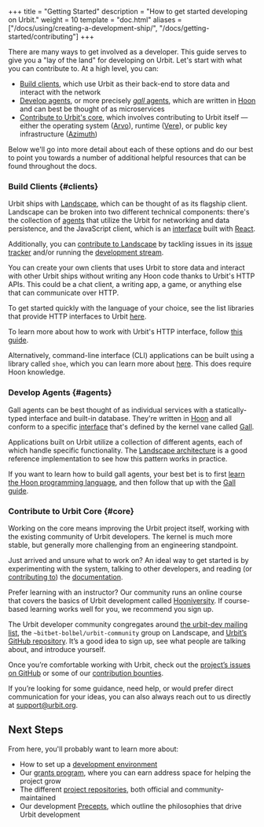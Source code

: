 +++
title = "Getting Started"
description = "How to get started developing on Urbit."
weight = 10
template = "doc.html"
aliases = ["/docs/using/creating-a-development-ship/", "/docs/getting-started/contributing"]
+++

There are many ways to get involved as a developer. This guide serves to give
you a "lay of the land" for developing on Urbit. Let's start with what you can
contribute to. At a high level, you can:

- [Build clients](#clients), which use Urbit as their back-end to store data and
  interact with the network
- [Develop agents](#agents), or more precisely [*gall*
  agents](/docs/userspace/gall/gall), which are written in [Hoon](/docs/hoon/)
  and can best be thought of as microservices
- [Contribute to Urbit's core](#core), which involves contributing to Urbit
  itself &mdash; either the operating system
  ([Arvo](https://github.com/urbit/urbit/tree/master/pkg/arvo)), runtime
  ([Vere](https://github.com/urbit/urbit/tree/master/pkg/urbit)), or public key
  infrastructure ([Azimuth](https://github.com/urbit/azimuth))

Below we'll go into more detail about each of these options and do our best to
point you towards a number of additional helpful resources that can be found
throughout the docs.

### Build Clients {#clients}

Urbit ships with [Landscape](/docs/userspace/landscape/overview), which can be thought
of as its flagship client. Landscape can be broken into two different technical
components: there's the collection of [agents](#agents) that utilize the
Urbit for networking and data persistence, and the JavaScript client, which is
an [interface](https://github.com/urbit/urbit/tree/master/pkg/interface) built
with [React](https://reactjs.org).

Additionally, you can [contribute to
Landscape](https://github.com/urbit/urbit/blob/master/pkg/interface/CONTRIBUTING.md)
by tackling issues in its [issue
tracker](https://github.com/urbit/landscape/issues) and/or running the
[development stream](https://groups.google.com/a/urbit.org/g/dev/c/r2hv4ajCLwk).

You can create your own clients that uses Urbit to store data and interact with
other Urbit ships without writing any Hoon code thanks to Urbit's HTTP APIs.
This could be a chat client, a writing app, a game, or anything else that can
communicate over HTTP.

To get started quickly with the language of your choice, see the list
libraries that provide HTTP interfaces to Urbit [here](https://github.com/urbit/awesome-urbit#http-apis-airlock).

To learn more about how to work with Urbit's HTTP interface, follow [this
guide](/docs/arvo/eyre/using-eyre).

Alternatively, command-line interface (CLI) applications can be built using a
library called `shoe`, which you can learn more about
[here](/docs/hoon/guides/cli-tutorial). This does require Hoon knowledge.

### Develop Agents {#agents}

Gall agents can be best thought of as individual services with a
statically-typed interface and built-in database. They're written in
[Hoon](/docs/hoon/overview) and all conform to a specific
[interface](/docs/userspace/gall/gall-api) that's defined by the kernel vane
called [Gall](/docs/userspace/gall/gall).

Applications built on Urbit utilize a collection of different agents, each of
which handle specific functionality. The [Landscape
architecture](/docs/userspace/landscape/overview) is a good reference implementation
to see how this pattern works in practice.

If you want to learn how to build gall agents, your best bet is to first [learn
the Hoon programming language](/docs/hoon/hoon-school/_index), and then follow that
up with the [Gall guide](/docs/userspace/gall/tutorial).

### Contribute to Urbit Core {#core}

Working on the core means improving the Urbit project itself, working with the
existing community of Urbit developers. The kernel is much more stable, but
generally more challenging from an engineering standpoint.

Just arrived and unsure what to work on? An ideal way to get started is by
experimenting with the system, talking to other developers, and reading (or
[contributing to](https://github.com/urbit/docs)) the [documentation](/docs/).

Prefer learning with an instructor? Our community runs an online course that
covers the basics of Urbit development called
[Hooniversity](https://hooniversity.org/). If course-based learning works well
for you, we recommend you sign up.

The Urbit developer community congregates around [the urbit-dev mailing
list](https://groups.google.com/a/urbit.org/forum/#!forum/dev), the
`~bitbet-bolbel/urbit-community` group on Landscape, and [Urbit’s GitHub
repository](https://github.com/urbit/urbit). It’s a good idea to sign up, see
what people are talking about, and introduce yourself.

Once you’re comfortable working with Urbit, check out the [project’s issues on
GitHub](https://github.com/urbit/urbit/issues) or some of our [contribution
bounties](https://grants.urbit.org/).

If you’re looking for some guidance, need help, or would prefer direct
communication for your ideas, you can also always reach out to us directly at
[support@urbit.org](mailto:support@urbit.org).

## Next Steps

From here, you'll probably want to learn more about:

- How to set up a [development environment](/docs/development/environment)
- Our [grants program](/docs/development/grants), where you can earn address
  space for helping the project grow
- The different [project
  repositories](/docs/development/project-repositories), both official and
  community-maintained
- Our development [Precepts](/docs/development/precepts), which outline the
  philosophies that drive Urbit development
